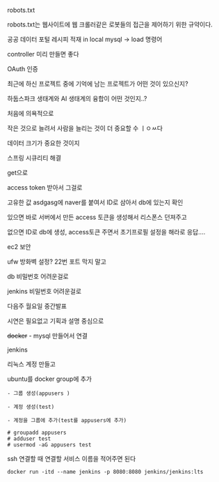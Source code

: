 robots.txt

robots.txt는 웹사이트에 웹 크롤러같은 로봇들의 접근을 제어하기 위한 규약이다.

공공 데이터 포털 레시피 적재 in local mysql -> load 명령어

controller 미리 만들면 좋다

OAuth 인증

최근에 하신 프로젝트 중에 기억에 남는 프로젝트가 어떤 것이 있으신지?

하둡스파크 생태계와 AI 생태계의 융합이 어떤 것인지..?

처음에 의욕적으로 

작은 것으로 늘려서 사람을 늘리는 것이 더 중요할 수 ㅣㅇㅆ다

데이터 크기가 중요한 것이지 

스프링 시큐리티 해결

get으로 

access token 받아서 그걸로

고유한 값 asdgasg에 naver를 붙여서 ID로 삼아서 db에 있는지 확인

있으면 바로 서버에서 만든 access 토큰을 생성해서 리스폰스 던져주고 

없으면 ID로 db에 생성, access토큰 주면서 초기프로필 설정을 해라로 응답....



ec2 보안

ufw 방화벽 설정? 22번 포트 막지 말고

db 비밀번호 어려운걸로

jenkins 비밀번호 어려운걸로

다음주 월요일 중간발표

시연은 필요없고 기획과 설명 중심으로

~~docker~~ - mysql 만들어서 연결

jenkins

리눅스 계정 만들고

ubuntu를 docker group에 추가

```shell
- 그룹 생성(appusers )

- 계정 생성(test)

- 계정을 그룹에 추가(test를 appusers에 추가)

# groupadd appusers
# adduser test
# usermod -aG appusers test
```



ssh 연결할 때 연결할 서비스 이름을 적어주면 된다

```
docker run -itd --name jenkins -p 8080:8080 jenkins/jenkins:lts
```
